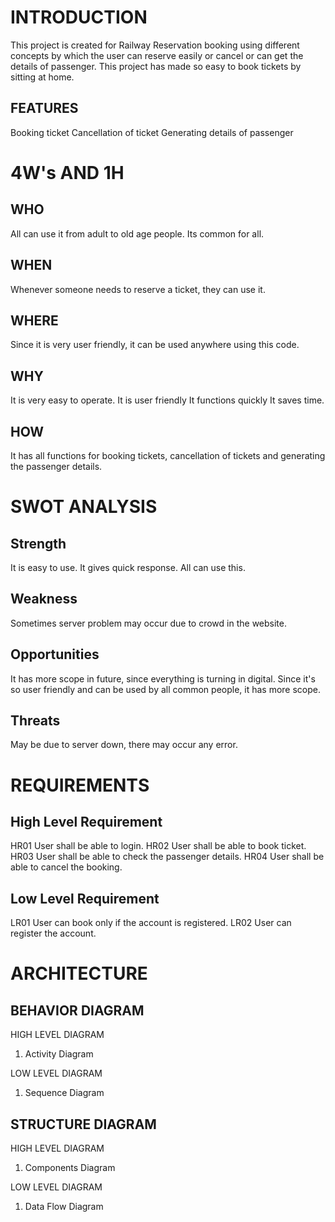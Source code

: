 # INTRODUCTION <BR/>
This project is created for Railway Reservation booking using different concepts by which the user can reserve easily or cancel or can get the details of passenger. This project has made so easy to book tickets by sitting at home.

## FEATURES <BR/>
Booking ticket
Cancellation of ticket
Generating details of passenger

# 4W's AND 1H <BR/>

## WHO <BR/>
All can use it from adult to old age people. Its common for all.

## WHEN <BR/>
Whenever someone needs to reserve a ticket, they can use it.

## WHERE <BR/>
Since it is very user friendly, it can be used anywhere using this code.

## WHY <BR/>
It is very easy to operate.
It is user friendly
It functions quickly
It saves time.

## HOW <BR/>
It has all functions for booking tickets, cancellation of tickets and generating the passenger details.

# SWOT ANALYSIS <BR/>

## Strength <BR/>
It is easy to use.
It gives quick response.
All can use this.

## Weakness <BR/>
Sometimes server problem may occur due to crowd in the website.

## Opportunities <BR/>
It has more scope in future, since everything is turning in digital.
Since it's so user friendly and can be used by all common people, it has more scope.

## Threats <BR/>
May be due to server down, there may occur any error.

# REQUIREMENTS <BR/>

## High Level Requirement <BR/>

HR01	User shall be able to login.
HR02	User shall be able to book ticket.
HR03	User shall be able to check the passenger details.
HR04	User shall be able to cancel the booking.

## Low Level Requirement <BR/>

LR01	User can book only if the account is registered.
LR02	User can register the account.

# ARCHITECTURE

## BEHAVIOR DIAGRAM <BR/>

HIGH LEVEL DIAGRAM
1. Activity Diagram

LOW LEVEL DIAGRAM
1. Sequence Diagram

## STRUCTURE DIAGRAM <BR/>

HIGH LEVEL DIAGRAM
1. Components Diagram

LOW LEVEL DIAGRAM
1. Data Flow Diagram

